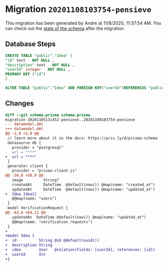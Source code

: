 # Migration `20201108103754-pensieve`

This migration has been generated by Andre at 11/8/2020, 11:37:54 AM.
You can check out the [state of the schema](./schema.prisma) after the migration.

## Database Steps

```sql
CREATE TABLE "public"."Idea" (
"id" text   NOT NULL ,
"description" text   NOT NULL ,
"userId" integer   NOT NULL ,
PRIMARY KEY ("id")
)

ALTER TABLE "public"."Idea" ADD FOREIGN KEY("userId")REFERENCES "public"."users"("id") ON DELETE CASCADE ON UPDATE CASCADE
```

## Changes

```diff
diff --git schema.prisma schema.prisma
migration 20201105131452-pensieve..20201108103754-pensieve
--- datamodel.dml
+++ datamodel.dml
@@ -2,9 +2,9 @@
 // learn more about it in the docs: https://pris.ly/d/prisma-schema
 datasource db {
   provider = "postgresql"
-  url = "***"
+  url = "***"
 }
 generator client {
   provider = "prisma-client-js"
@@ -50,8 +50,9 @@
   image         String?
   createdAt     DateTime  @default(now()) @map(name: "created_at")
   updatedAt     DateTime  @default(now()) @map(name: "updated_at")
+  Idea Idea[]
   @@map(name: "users")
 }
 model VerificationRequest {
@@ -63,4 +64,11 @@
   updatedAt  DateTime @default(now()) @map(name: "updated_at")
   @@map(name: "verification_requests")
 }
+
+model Idea {
+  id          String @id @default(uuid())
+  description String
+  idea        User   @relation(fields: [userId], references: [id])
+  userId      Int
+}
```


